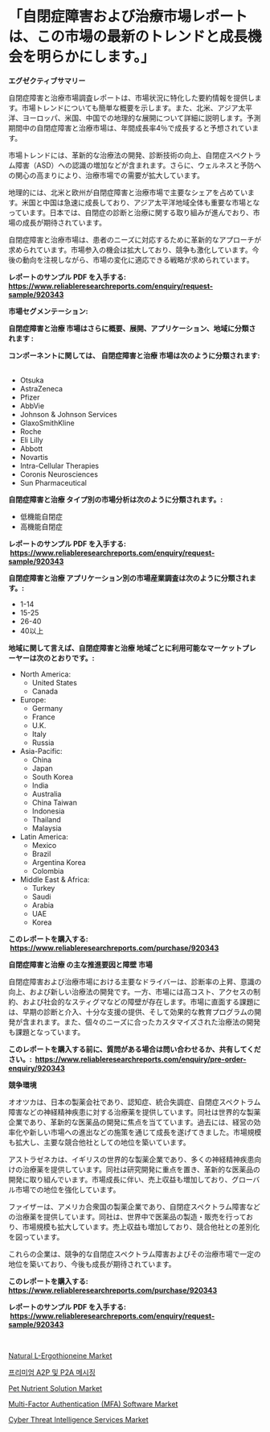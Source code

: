 <p><h1>「自閉症障害および治療市場レポートは、この市場の最新のトレンドと成長機会を明らかにします。」</h1></p><p><strong>エグゼクティブサマリー</strong></p>
<p><p>自閉症障害と治療市場調査レポートは、市場状況に特化した要約情報を提供します。市場トレンドについても簡単な概要を示します。また、北米、アジア太平洋、ヨーロッパ、米国、中国での地理的な展開について詳細に説明します。予測期間中の自閉症障害と治療市場は、年間成長率4％で成長すると予想されています。</p><p>市場トレンドには、革新的な治療法の開発、診断技術の向上、自閉症スペクトラム障害（ASD）への認識の増加などが含まれます。さらに、ウェルネスと予防への関心の高まりにより、治療市場での需要が拡大しています。</p><p>地理的には、北米と欧州が自閉症障害と治療市場で主要なシェアを占めています。米国と中国は急速に成長しており、アジア太平洋地域全体も重要な市場となっています。日本では、自閉症の診断と治療に関する取り組みが進んでおり、市場の成長が期待されています。</p><p>自閉症障害と治療市場は、患者のニーズに対応するために革新的なアプローチが求められています。市場参入の機会は拡大しており、競争も激化しています。今後の動向を注視しながら、市場の変化に適応できる戦略が求められています。</p></p>
<p><strong>レポートのサンプル PDF を入手する: <a href="https://www.reliableresearchreports.com/enquiry/request-sample/920343">https://www.reliableresearchreports.com/enquiry/request-sample/920343</a></strong></p>
<p><strong>市場セグメンテーション:</strong></p>
<p><strong> 自閉症障害と治療 市場はさらに概要、展開、アプリケーション、地域に分類されます :</strong></p>
<p><strong>コンポーネントに関しては、 自閉症障害と治療 市場は次のように分類されます: &nbsp;</strong></p>
<p><ul><li>Otsuka</li><li>AstraZeneca</li><li>Pfizer</li><li>AbbVie</li><li>Johnson & Johnson Services</li><li>GlaxoSmithKline</li><li>Roche</li><li>Eli Lilly</li><li>Abbott</li><li>Novartis</li><li>Intra-Cellular Therapies</li><li>Coronis Neurosciences</li><li>Sun Pharmaceutical</li></ul></p>
<p><strong> 自閉症障害と治療 タイプ別の市場分析は次のように分類されます。:</strong></p>
<p><ul><li>低機能自閉症</li><li>高機能自閉症</li></ul></p>
<p><strong>レポートのサンプル PDF を入手する: &nbsp;<a href="https://www.reliableresearchreports.com/enquiry/request-sample/920343">https://www.reliableresearchreports.com/enquiry/request-sample/920343</a></strong></p>
<p><strong> 自閉症障害と治療 アプリケーション別の市場産業調査は次のように分類されます。:</strong></p>
<p><ul><li>1-14</li><li>15-25</li><li>26-40</li><li>40以上</li></ul></p>
<p><strong>地域に関して言えば、自閉症障害と治療 地域ごとに利用可能なマーケットプレーヤーは次のとおりです。:</strong></p>
<p><ul>
    <li>
        North America:
        <ul>
            <li>United States</li>
            <li>Canada</li>
        </ul>
    </li>
    <li>
        Europe:
        <ul>
            <li>Germany</li>
            <li>France</li>
            <li>U.K.</li>
            <li>Italy</li>
            <li>Russia</li>
        </ul>
    </li>
    <li>
        Asia-Pacific:
        <ul>
            <li>China</li>
            <li>Japan</li>
            <li>South Korea</li>
            <li>India</li>
            <li>Australia</li>
            <li>China Taiwan</li>
            <li>Indonesia</li>
            <li>Thailand</li>
            <li>Malaysia</li>
        </ul>
    </li>
    <li>
        Latin America:
        <ul>
            <li>Mexico</li>
            <li>Brazil</li>
            <li>Argentina Korea</li>
            <li>Colombia</li>
        </ul>
    </li>
    <li>
        Middle East & Africa:
        <ul>
            <li>Turkey</li>
            <li>Saudi</li>
            <li>Arabia</li>
            <li>UAE</li>
            <li>Korea</li>
        </ul>
    </li>
    </ul></p>
<p><strong>このレポートを購入する: &nbsp;<a href="https://www.reliableresearchreports.com/purchase/920343">https://www.reliableresearchreports.com/purchase/920343</a></strong></p>
<p><strong>自閉症障害と治療 の主な推進要因と障壁 市場</strong></p>
<p><p>自閉症障害および治療市場における主要なドライバーは、診断率の上昇、意識の向上、および新しい治療法の開発です。一方、市場には高コスト、アクセスの制約、および社会的なスティグマなどの障壁が存在します。市場に直面する課題には、早期の診断と介入、十分な支援の提供、そして効果的な教育プログラムの開発が含まれます。また、個々のニーズに合ったカスタマイズされた治療法の開発も課題となっています。</p></p>
<p><strong>このレポートを購入する前に、質問がある場合は問い合わせるか、共有してください。:&nbsp; <a href="https://www.reliableresearchreports.com/enquiry/pre-order-enquiry/920343">https://www.reliableresearchreports.com/enquiry/pre-order-enquiry/920343</a></strong></p>
<p><strong>競争環境</strong></p>
<p><p>オオツカは、日本の製薬会社であり、認知症、統合失調症、自閉症スペクトラム障害などの神経精神疾患に対する治療薬を提供しています。同社は世界的な製薬企業であり、革新的な医薬品の開発に焦点を当てています。過去には、経営の効率化や新しい市場への進出などの施策を通じて成長を遂げてきました。市場規模も拡大し、主要な競合他社としての地位を築いています。</p><p>アストラゼネカは、イギリスの世界的な製薬企業であり、多くの神経精神疾患向けの治療薬を提供しています。同社は研究開発に重点を置き、革新的な医薬品の開発に取り組んでいます。市場成長に伴い、売上収益も増加しており、グローバル市場での地位を強化しています。</p><p>ファイザーは、アメリカ合衆国の製薬企業であり、自閉症スペクトラム障害などの治療薬を提供しています。同社は、世界中で医薬品の製造・販売を行っており、市場規模も拡大しています。売上収益も増加しており、競合他社との差別化を図っています。</p><p>これらの企業は、競争的な自閉症スペクトラム障害およびその治療市場で一定の地位を築いており、今後も成長が期待されています。</p></p>
<p><strong>このレポートを購入する: &nbsp; <a href="https://www.reliableresearchreports.com/purchase/920343">https://www.reliableresearchreports.com/purchase/920343</a></strong></p>
<p><strong>レポートのサンプル PDF を入手する: &nbsp;<a href="https://www.reliableresearchreports.com/enquiry/request-sample/920343">https://www.reliableresearchreports.com/enquiry/request-sample/920343</a></strong><strong></strong></p>
<p>&nbsp;</p>
<p><p><a href="https://issuu.com/reportprime-2/docs/natural-l-ergothioneine-market-size-2030.pptx">Natural L-Ergothioneine Market</a></p><p><a href="https://github.com/vs019sa3m8x/Market-Research-Report-List-1/blob/main/7348500183137.md">프리미엄 A2P 및 P2A 메시징</a></p><p><a href="https://issuu.com/reportprime-2/docs/pet-nutrient-solution-market-size-2030.pptx">Pet Nutrient Solution Market</a></p><p><a href="https://github.com/gulaimolin/Market-Research-Report-List-3/blob/main/multi-factor-authentication-mfa-software-market.md">Multi-Factor Authentication (MFA) Software Market</a></p><p><a href="https://github.com/RoccoManning/Market-Research-Report-List-3/blob/main/cyber-threat-intelligence-services-market.md">Cyber Threat Intelligence Services Market</a></p></p>
